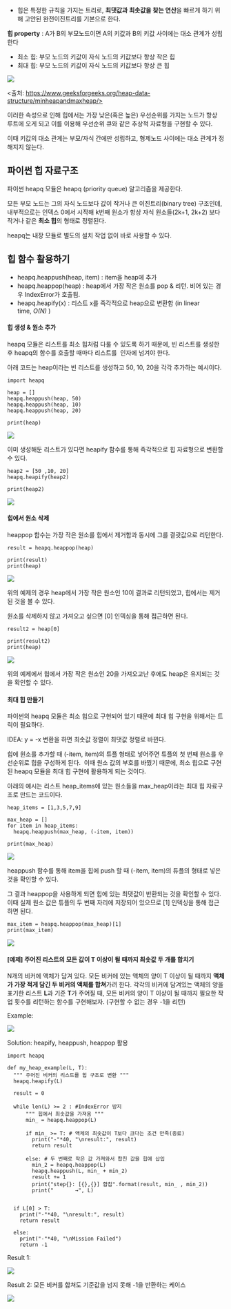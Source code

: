 + 힙은 특정한 규칙을 가지는 트리로, **최댓값과 최솟값을 찾는 연산**을 빠르게 하기 위해 고안된 완전이진트리를 기본으로 한다. 

**힙 property** : A가 B의 부모노드이면 A의 키값과 B의 키값 사이에는 대소 관계가 성립한다

-   최소 힙: 부모 노드의 키값이 자식 노드의 키값보다 항상 작은 힙
-   최대 힙: 부모 노드의 키값이 자식 노드의 키값보다 항상 큰 힙

![](https://blog.kakaocdn.net/dn/bbaE6G/btqCd0Jdb4a/Ckug8Iw2TvL4K3xdQadSX0/img.png)

<출처: https://www.geeksforgeeks.org/heap-data-structure/minheapandmaxheap/>

이러한 속성으로 인해 힙에서는 가장 낮은(혹은 높은) 우선순위를 가지는 노드가 항상 루트에 오게 되고 이를 이용해 우선순위 큐와 같은 추상적 자료형을 구현할 수 있다. 

이때 키값의 대소 관계는 부모/자식 간에만 성립하고, 형제노드 사이에는 대소 관계가 정해지지 않는다.

## 파이썬 힙 자료구조

파이썬 heapq 모듈은 heapq (priority queue) 알고리즘을 제공한다.

모든 부모 노드는 그의 자식 노드보다 값이 작거나 큰 이진트리(binary tree) 구조인데, 내부적으로는 인덱스 0에서 시작해 k번째 원소가 항상 자식 원소들(2k+1, 2k+2) 보다 작거나 같은 **최소 힙**의 형태로 정렬된다.   

heapq는 내장 모듈로 별도의 설치 작업 없이 바로 사용할 수 있다.

## 힙 함수 활용하기

-   heapq.heappush(heap, item) : item을 heap에 추가 
-   heapq.heappop(heap) : heap에서 가장 작은 원소를 pop & 리턴. 비어 있는 경우 IndexError가 호출됨.  
-   heapq.heapify(x) : 리스트 x를 즉각적으로 heap으로 변환함 (in linear time, _O(N)_ )

#### 힙 생성 & 원소 추가

heapq 모듈은 리스트를 최소 힙처럼 다룰 수 있도록 하기 때문에, 빈 리스트를 생성한 후 heapq의 함수를 호출할 때마다 리스트를  인자에 넘겨야 한다.

아래 코드는 heap이라는 빈 리스트를 생성하고 50, 10, 20을 각각 추가하는 예시이다.

```
import heapq

heap = []
heapq.heappush(heap, 50)
heapq.heappush(heap, 10)
heapq.heappush(heap, 20)

print(heap)
```

![](https://blog.kakaocdn.net/dn/IoU5I/btqCbVbbiM0/DG6Tckg2CGs62d66SlTnVK/img.png)

이미 생성해둔 리스트가 있다면 heapify 함수를 통해 즉각적으로 힙 자료형으로 변환할 수 있다.

```
heap2 = [50 ,10, 20]
heapq.heapify(heap2)

print(heap2)
```

![](https://blog.kakaocdn.net/dn/czsc0j/btqCbUDqGM2/Ew8MF1WTaRJyltroA0r0M1/img.png)

#### 힙에서 원소 삭제

heappop 함수는 가장 작은 원소를 힙에서 제거함과 동시에 그를 결괏값으로 리턴한다.

```
result = heapq.heappop(heap)

print(result)
print(heap)
```

![](https://blog.kakaocdn.net/dn/wONGK/btqCbVbcf2s/RYgq7rZ0LxGIToZHelmaAk/img.png)

위의 예제의 경우 heap에서 가장 작은 원소인 10이 결과로 리턴되었고, 힙에서는 제거된 것을 볼 수 있다.

원소를 삭제하지 않고 가져오고 싶으면 [0] 인덱싱을 통해 접근하면 된다.

```
result2 = heap[0]

print(result2)
print(heap)
```

![](https://blog.kakaocdn.net/dn/bHr7eU/btqCd0Jck1a/8SQLORZYEPrbV7yy9FQvh0/img.png)

위의 예제에서 힙에서 가장 작은 원소인 20을 가져오고난 후에도 heap은 유지되는 것을 확인할 수 있다. 

#### 최대 힙 만들기

파이썬의 heapq 모듈은 최소 힙으로 구현되어 있기 때문에 최대 힙 구현을 위해서는 트릭이 필요하다.

IDEA: y = -x 변환을 하면 최솟값 정렬이 최댓값 정렬로 바뀐다.

힙에 원소를 추가할 때 (-item, item)의 튜플 형태로 넣어주면 튜플의 첫 번째 원소를 우선순위로 힙을 구성하게 된다.  이때 원소 값의 부호를 바꿨기 때문에, 최소 힙으로 구현된 heapq 모듈을 최대 힙 구현에 활용하게 되는 것이다.

아래의 예시는 리스트 heap_items에 있는 원소들을 max_heap이라는 최대 힙 자료구조로 만드는 코드이다.

```
heap_items = [1,3,5,7,9]

max_heap = []
for item in heap_items:
  heapq.heappush(max_heap, (-item, item))

print(max_heap)
```

![](https://blog.kakaocdn.net/dn/l8D41/btqCaR1rQrB/mtGNiWQjdvCzY533pkipWk/img.png)

heappush 함수를 통해 item을 힙에 push 할 때 (-item, item)의 튜플의 형태로 넣은 것을 확인할 수 있다.

그 결과 heappop을 사용하게 되면 힙에 있는 최댓값이 반환되는 것을 확인할 수 있다. 이때 실제 원소 값은 튜플의 두 번째 자리에 저장되어 있으므로 [1] 인덱싱을 통해 접근하면 된다. 

```
max_item = heapq.heappop(max_heap)[1]
print(max_item)
```

![](https://blog.kakaocdn.net/dn/dwsZFX/btqCagtA8GB/WIrlBDwu3e5KAYhs0VI0tk/img.png)

#### [예제] 주어진 리스트의 모든 값이 T 이상이 될 때까지 최솟값 두 개를 합치기

N개의 비커에 액체가 담겨 있다. 모든 비커에 있는 액체의 양이 T 이상이 될 때까지 **액체가 가장 적게 담긴 두 **비커**의 액체를 합쳐**가려 한다. 각각의 비커에 담겨있는 액체의 양을 표기한 리스트 **L**과 기준 **T**가 주어질 때, 모든 비커의 양이 T 이상이 될 때까지 필요한 작업 횟수를 리턴하는 함수를 구현해보자. (구현할 수 없는 경우 -1을 리턴)

Example: 

![](https://blog.kakaocdn.net/dn/quBQ3/btqCcBcjK7t/BNgdXg9doR8MMWFKHZyiQ1/img.png)

Solution: heapify, heappush, heappop 활용

```
import heapq

def my_heap_example(L, T):
  """ 주어진 비커의 리스트를 힙 구조로 변환 """
  heapq.heapify(L) 

  result = 0

  while len(L) >= 2 : #IndexError 방지
      """ 힙에서 최솟값을 가져옴 """
      min_ = heapq.heappop(L) 
      
      if min_ >= T: # 액체의 최솟값이 T보다 크다는 조건 만족(종료)
        print("-"*40, "\nresult:", result)
        return result 
        
      else: # 두 번째로 작은 값 가져와서 합친 값을 힙에 삽입
        min_2 = heapq.heappop(L) 
        heapq.heappush(L, min_ + min_2)
        result += 1
        print("step{}: [{},{}] 합칩".format(result, min_ , min_2))
        print("       →", L)
  
  
  if L[0] > T:
    print("-"*40, "\nresult:", result)
    return result
    
  else:
    print("-"*40, "\nMission Failed")
    return -1
```

Result 1: 

![](https://blog.kakaocdn.net/dn/cdcqRx/btqCaf9mfsF/YPHahcGNPxVdKKMgp3plN0/img.png)

Result 2: 모든 비커를 합쳐도 기준값을 넘지 못해 -1을 반환하는 케이스

![](https://blog.kakaocdn.net/dn/Q1B11/btqCbhMpCk7/F9EFk4I8a85boaXwnLUAg0/img.png)